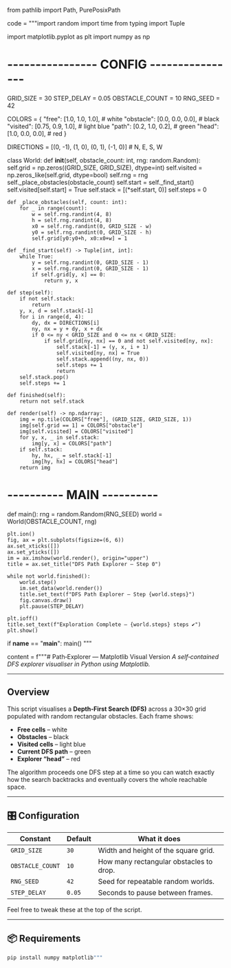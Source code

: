 from pathlib import Path, PurePosixPath

code = """import random
import time
from typing import Tuple

import matplotlib.pyplot as plt
import numpy as np

# ---------------- CONFIG ----------------
GRID_SIZE = 30
STEP_DELAY = 0.05
OBSTACLE_COUNT = 10
RNG_SEED = 42

COLORS = {
    "free": [1.0, 1.0, 1.0],       # white
    "obstacle": [0.0, 0.0, 0.0],   # black
    "visited": [0.75, 0.9, 1.0],   # light blue
    "path": [0.2, 1.0, 0.2],       # green
    "head": [1.0, 0.0, 0.0],       # red
}

DIRECTIONS = [(0, -1), (1, 0), (0, 1), (-1, 0)]  # N, E, S, W


class World:
    def __init__(self, obstacle_count: int, rng: random.Random):
        self.grid = np.zeros((GRID_SIZE, GRID_SIZE), dtype=int)
        self.visited = np.zeros_like(self.grid, dtype=bool)
        self.rng = rng
        self._place_obstacles(obstacle_count)
        self.start = self._find_start()
        self.visited[self.start] = True
        self.stack = [(*self.start, 0)]
        self.steps = 0

    def _place_obstacles(self, count: int):
        for _ in range(count):
            w = self.rng.randint(4, 8)
            h = self.rng.randint(4, 8)
            x0 = self.rng.randint(0, GRID_SIZE - w)
            y0 = self.rng.randint(0, GRID_SIZE - h)
            self.grid[y0:y0+h, x0:x0+w] = 1

    def _find_start(self) -> Tuple[int, int]:
        while True:
            y = self.rng.randint(0, GRID_SIZE - 1)
            x = self.rng.randint(0, GRID_SIZE - 1)
            if self.grid[y, x] == 0:
                return y, x

    def step(self):
        if not self.stack:
            return
        y, x, d = self.stack[-1]
        for i in range(d, 4):
            dy, dx = DIRECTIONS[i]
            ny, nx = y + dy, x + dx
            if 0 <= ny < GRID_SIZE and 0 <= nx < GRID_SIZE:
                if self.grid[ny, nx] == 0 and not self.visited[ny, nx]:
                    self.stack[-1] = (y, x, i + 1)
                    self.visited[ny, nx] = True
                    self.stack.append((ny, nx, 0))
                    self.steps += 1
                    return
        self.stack.pop()
        self.steps += 1

    def finished(self):
        return not self.stack

    def render(self) -> np.ndarray:
        img = np.tile(COLORS["free"], (GRID_SIZE, GRID_SIZE, 1))
        img[self.grid == 1] = COLORS["obstacle"]
        img[self.visited] = COLORS["visited"]
        for y, x, _ in self.stack:
            img[y, x] = COLORS["path"]
        if self.stack:
            hy, hx, _ = self.stack[-1]
            img[hy, hx] = COLORS["head"]
        return img


# ---------- MAIN ----------
def main():
    rng = random.Random(RNG_SEED)
    world = World(OBSTACLE_COUNT, rng)

    plt.ion()
    fig, ax = plt.subplots(figsize=(6, 6))
    ax.set_xticks([])
    ax.set_yticks([])
    im = ax.imshow(world.render(), origin="upper")
    title = ax.set_title("DFS Path Explorer — Step 0")

    while not world.finished():
        world.step()
        im.set_data(world.render())
        title.set_text(f"DFS Path Explorer — Step {world.steps}")
        fig.canvas.draw()
        plt.pause(STEP_DELAY)

    plt.ioff()
    title.set_text(f"Exploration Complete — {world.steps} steps ✔️")
    plt.show()


if __name__ == "__main__":
    main()
"""

content = f"""# Path‑Explorer — Matplotlib Visual Version
_A self‑contained DFS explorer visualiser in Python using Matplotlib._

---

## Overview

This script visualises a **Depth‑First Search (DFS)** across a 30×30 grid populated with random rectangular obstacles. Each frame shows:

- **Free cells** – white  
- **Obstacles** – black  
- **Visited cells** – light blue  
- **Current DFS path** – green  
- **Explorer “head”** – red  

The algorithm proceeds one DFS step at a time so you can watch exactly how the search backtracks and eventually covers the whole reachable space.

---

## 🎛️ Configuration

| Constant | Default | What it does |
| -------- | ------- | ------------ |
| `GRID_SIZE` | `30` | Width and height of the square grid. |
| `OBSTACLE_COUNT` | `10` | How many rectangular obstacles to drop. |
| `RNG_SEED` | `42` | Seed for repeatable random worlds. |
| `STEP_DELAY` | `0.05` | Seconds to pause between frames. |

Feel free to tweak these at the top of the script.

---

## 📦 Requirements

```bash
pip install numpy matplotlib"""